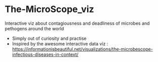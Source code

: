 # The-MicroScope_viz
Interactive viz about contagiousness and deadliness of microbes and pethogens around the world
- Simply out of curiosity and practise 
- Inspired by the awesome interactive data viz : https://informationisbeautiful.net/visualizations/the-microbescope-infectious-diseases-in-context/
